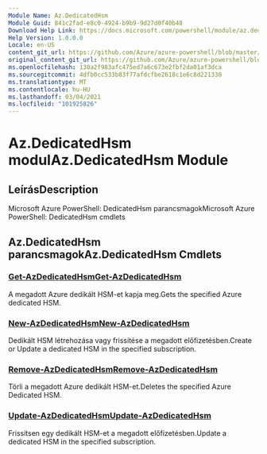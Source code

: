 ```yaml
---
Module Name: Az.DedicatedHsm
Module Guid: 841c2fad-e8c0-4924-b9b9-9d27d0f40b48
Download Help Link: https://docs.microsoft.com/powershell/module/az.dedicatedhsm
Help Version: 1.0.0.0
Locale: en-US
content_git_url: https://github.com/Azure/azure-powershell/blob/master/src/DedicatedHsm/help/Az.DedicatedHsm.md
original_content_git_url: https://github.com/Azure/azure-powershell/blob/master/src/DedicatedHsm/help/Az.DedicatedHsm.md
ms.openlocfilehash: 130a2f983afc475ed7a6c673e2fbf2da01af3dca
ms.sourcegitcommit: 4dfb0cc533b83f77afdcfbe2618c1e6c8d221330
ms.translationtype: MT
ms.contentlocale: hu-HU
ms.lasthandoff: 03/04/2021
ms.locfileid: "101925826"
---
```

# <span data-ttu-id="d2def-101">Az.DedicatedHsm modul</span><span class="sxs-lookup"><span data-stu-id="d2def-101">Az.DedicatedHsm Module</span></span>
## <span data-ttu-id="d2def-102">Leírás</span><span class="sxs-lookup"><span data-stu-id="d2def-102">Description</span></span>
<span data-ttu-id="d2def-103">Microsoft Azure PowerShell: DedicatedHsm parancsmagok</span><span class="sxs-lookup"><span data-stu-id="d2def-103">Microsoft Azure PowerShell: DedicatedHsm cmdlets</span></span>

## <span data-ttu-id="d2def-104">Az.DedicatedHsm parancsmagok</span><span class="sxs-lookup"><span data-stu-id="d2def-104">Az.DedicatedHsm Cmdlets</span></span>
### [<span data-ttu-id="d2def-105">Get-AzDedicatedHsm</span><span class="sxs-lookup"><span data-stu-id="d2def-105">Get-AzDedicatedHsm</span></span>](Get-AzDedicatedHsm.md)
<span data-ttu-id="d2def-106">A megadott Azure dedikált HSM-et kapja meg.</span><span class="sxs-lookup"><span data-stu-id="d2def-106">Gets the specified Azure dedicated HSM.</span></span>

### [<span data-ttu-id="d2def-107">New-AzDedicatedHsm</span><span class="sxs-lookup"><span data-stu-id="d2def-107">New-AzDedicatedHsm</span></span>](New-AzDedicatedHsm.md)
<span data-ttu-id="d2def-108">Dedikált HSM létrehozása vagy frissítése a megadott előfizetésben.</span><span class="sxs-lookup"><span data-stu-id="d2def-108">Create or Update a dedicated HSM in the specified subscription.</span></span>

### [<span data-ttu-id="d2def-109">Remove-AzDedicatedHsm</span><span class="sxs-lookup"><span data-stu-id="d2def-109">Remove-AzDedicatedHsm</span></span>](Remove-AzDedicatedHsm.md)
<span data-ttu-id="d2def-110">Törli a megadott Azure dedikált HSM-et.</span><span class="sxs-lookup"><span data-stu-id="d2def-110">Deletes the specified Azure Dedicated HSM.</span></span>

### [<span data-ttu-id="d2def-111">Update-AzDedicatedHsm</span><span class="sxs-lookup"><span data-stu-id="d2def-111">Update-AzDedicatedHsm</span></span>](Update-AzDedicatedHsm.md)
<span data-ttu-id="d2def-112">Frissítsen egy dedikált HSM-et a megadott előfizetésben.</span><span class="sxs-lookup"><span data-stu-id="d2def-112">Update a dedicated HSM in the specified subscription.</span></span>

